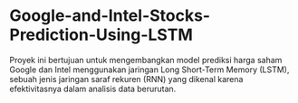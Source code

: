 # Google-and-Intel-Stocks-Prediction-Using-LSTM
Proyek ini bertujuan untuk mengembangkan model prediksi harga saham Google dan Intel menggunakan jaringan Long Short-Term Memory (LSTM), sebuah jenis jaringan saraf rekuren (RNN) yang dikenal karena efektivitasnya dalam analisis data berurutan.

